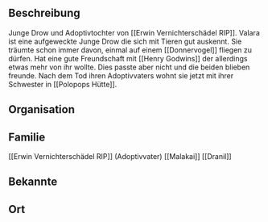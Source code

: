 ## Beschreibung
Junge Drow und Adoptivtochter von [[Erwin Vernichterschädel RIP]]. Valara ist eine aufgeweckte Junge Drow die sich mit Tieren gut auskennt. Sie träumte schon immer davon, einmal auf einem [[Donnervogel]] fliegen zu dürfen. Hat eine gute Freundschaft mit [[Henry Godwins]] der allerdings etwas mehr von ihr wollte. Dies passte aber nicht und die beiden blieben freunde. Nach dem Tod ihren Adoptivvaters wohnt sie jetzt mit ihrer Schwester in [[Polopops Hütte]].

## Organisation


## Familie
[[Erwin Vernichterschädel RIP]] (Adoptivvater)
[[Malakai]]
[[Dranil]]

## Bekannte


## Ort
